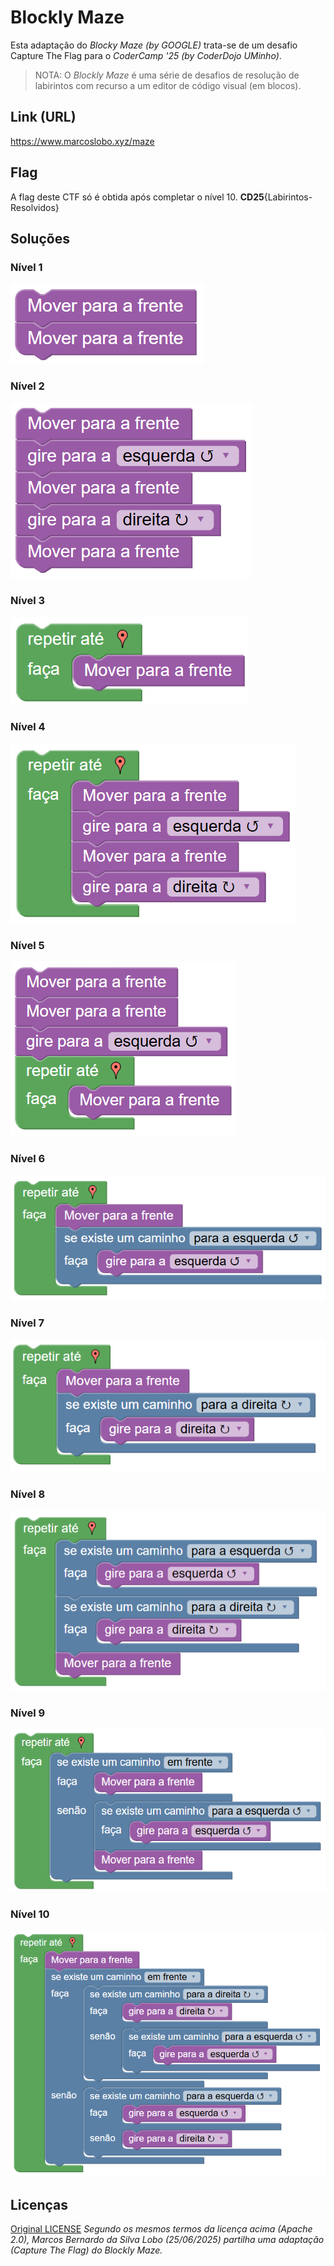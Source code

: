 # Blockly Maze

Esta adaptação do *Blocky Maze (by GOOGLE)* trata-se de um desafio Capture The Flag para o *CoderCamp '25 (by CoderDojo UMinho)*.
>NOTA: O *Blockly Maze* é uma série de desafios de resolução de labirintos com recurso a um editor de código visual (em blocos).

## Link (URL)
https://www.marcoslobo.xyz/maze

## Flag
A flag deste CTF só é obtida após completar o nível 10.
**CD25**{Labirintos-Resolvidos}

## Soluções

### Nível 1
![solucao do nivel 1](./img/level1.png)

### Nível 2
![solucao do nivel 2](./img/level2.png)

### Nível 3
![solucao do nivel 3](./img/level3.png)

### Nível 4
![solucao do nivel 4](./img/level4.png)

### Nível 5
![solucao do nivel 5](./img/level5.png)

### Nível 6
![solucao do nivel 6](./img/level6.png)

### Nível 7
![solucao do nivel 7](./img/level7.png)

### Nível 8
![solucao do nivel 8](./img/level8.png)

### Nível 9
![solucao do nivel 9](./img/level9.png)

### Nível 10
![solucao do nivel 10](./img/level10.png)

## Licenças
[Original LICENSE](https://github.com/google/blockly/blob/develop/LICENSE)
*Segundo os mesmos termos da licença acima (Apache 2.0), Marcos Bernardo da Silva Lobo (25/06/2025) partilha uma adaptação (Capture The Flag) do Blockly Maze.*
